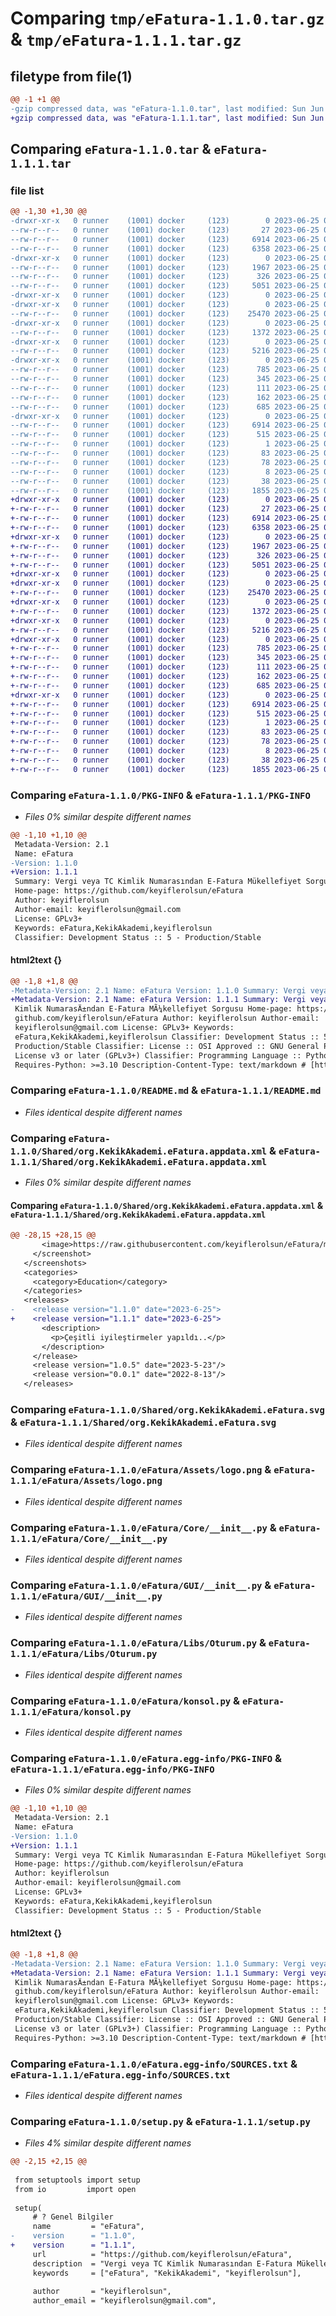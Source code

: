# Comparing `tmp/eFatura-1.1.0.tar.gz` & `tmp/eFatura-1.1.1.tar.gz`

## filetype from file(1)

```diff
@@ -1 +1 @@
-gzip compressed data, was "eFatura-1.1.0.tar", last modified: Sun Jun 25 09:42:38 2023, max compression
+gzip compressed data, was "eFatura-1.1.1.tar", last modified: Sun Jun 25 09:49:11 2023, max compression
```

## Comparing `eFatura-1.1.0.tar` & `eFatura-1.1.1.tar`

### file list

```diff
@@ -1,30 +1,30 @@
-drwxr-xr-x   0 runner    (1001) docker     (123)        0 2023-06-25 09:42:38.022216 eFatura-1.1.0/
--rw-r--r--   0 runner    (1001) docker     (123)       27 2023-06-25 09:42:10.000000 eFatura-1.1.0/MANIFEST.in
--rw-r--r--   0 runner    (1001) docker     (123)     6914 2023-06-25 09:42:38.022216 eFatura-1.1.0/PKG-INFO
--rw-r--r--   0 runner    (1001) docker     (123)     6358 2023-06-25 09:42:10.000000 eFatura-1.1.0/README.md
-drwxr-xr-x   0 runner    (1001) docker     (123)        0 2023-06-25 09:42:38.018216 eFatura-1.1.0/Shared/
--rw-r--r--   0 runner    (1001) docker     (123)     1967 2023-06-25 09:42:10.000000 eFatura-1.1.0/Shared/org.KekikAkademi.eFatura.appdata.xml
--rw-r--r--   0 runner    (1001) docker     (123)      326 2023-06-25 09:42:10.000000 eFatura-1.1.0/Shared/org.KekikAkademi.eFatura.desktop
--rw-r--r--   0 runner    (1001) docker     (123)     5051 2023-06-25 09:42:10.000000 eFatura-1.1.0/Shared/org.KekikAkademi.eFatura.svg
-drwxr-xr-x   0 runner    (1001) docker     (123)        0 2023-06-25 09:42:38.018216 eFatura-1.1.0/eFatura/
-drwxr-xr-x   0 runner    (1001) docker     (123)        0 2023-06-25 09:42:38.022216 eFatura-1.1.0/eFatura/Assets/
--rw-r--r--   0 runner    (1001) docker     (123)    25470 2023-06-25 09:42:10.000000 eFatura-1.1.0/eFatura/Assets/logo.png
-drwxr-xr-x   0 runner    (1001) docker     (123)        0 2023-06-25 09:42:38.022216 eFatura-1.1.0/eFatura/Core/
--rw-r--r--   0 runner    (1001) docker     (123)     1372 2023-06-25 09:42:10.000000 eFatura-1.1.0/eFatura/Core/__init__.py
-drwxr-xr-x   0 runner    (1001) docker     (123)        0 2023-06-25 09:42:38.022216 eFatura-1.1.0/eFatura/GUI/
--rw-r--r--   0 runner    (1001) docker     (123)     5216 2023-06-25 09:42:10.000000 eFatura-1.1.0/eFatura/GUI/__init__.py
-drwxr-xr-x   0 runner    (1001) docker     (123)        0 2023-06-25 09:42:38.022216 eFatura-1.1.0/eFatura/Libs/
--rw-r--r--   0 runner    (1001) docker     (123)      785 2023-06-25 09:42:10.000000 eFatura-1.1.0/eFatura/Libs/Oturum.py
--rw-r--r--   0 runner    (1001) docker     (123)      345 2023-06-25 09:42:10.000000 eFatura-1.1.0/eFatura/Libs/__init__.py
--rw-r--r--   0 runner    (1001) docker     (123)      111 2023-06-25 09:42:10.000000 eFatura-1.1.0/eFatura/__init__.py
--rw-r--r--   0 runner    (1001) docker     (123)      162 2023-06-25 09:42:10.000000 eFatura-1.1.0/eFatura/arayuz.py
--rw-r--r--   0 runner    (1001) docker     (123)      685 2023-06-25 09:42:10.000000 eFatura-1.1.0/eFatura/konsol.py
-drwxr-xr-x   0 runner    (1001) docker     (123)        0 2023-06-25 09:42:38.022216 eFatura-1.1.0/eFatura.egg-info/
--rw-r--r--   0 runner    (1001) docker     (123)     6914 2023-06-25 09:42:38.000000 eFatura-1.1.0/eFatura.egg-info/PKG-INFO
--rw-r--r--   0 runner    (1001) docker     (123)      515 2023-06-25 09:42:38.000000 eFatura-1.1.0/eFatura.egg-info/SOURCES.txt
--rw-r--r--   0 runner    (1001) docker     (123)        1 2023-06-25 09:42:38.000000 eFatura-1.1.0/eFatura.egg-info/dependency_links.txt
--rw-r--r--   0 runner    (1001) docker     (123)       83 2023-06-25 09:42:38.000000 eFatura-1.1.0/eFatura.egg-info/entry_points.txt
--rw-r--r--   0 runner    (1001) docker     (123)       78 2023-06-25 09:42:38.000000 eFatura-1.1.0/eFatura.egg-info/requires.txt
--rw-r--r--   0 runner    (1001) docker     (123)        8 2023-06-25 09:42:38.000000 eFatura-1.1.0/eFatura.egg-info/top_level.txt
--rw-r--r--   0 runner    (1001) docker     (123)       38 2023-06-25 09:42:38.022216 eFatura-1.1.0/setup.cfg
--rw-r--r--   0 runner    (1001) docker     (123)     1855 2023-06-25 09:42:10.000000 eFatura-1.1.0/setup.py
+drwxr-xr-x   0 runner    (1001) docker     (123)        0 2023-06-25 09:49:11.491297 eFatura-1.1.1/
+-rw-r--r--   0 runner    (1001) docker     (123)       27 2023-06-25 09:48:38.000000 eFatura-1.1.1/MANIFEST.in
+-rw-r--r--   0 runner    (1001) docker     (123)     6914 2023-06-25 09:49:11.491297 eFatura-1.1.1/PKG-INFO
+-rw-r--r--   0 runner    (1001) docker     (123)     6358 2023-06-25 09:48:38.000000 eFatura-1.1.1/README.md
+drwxr-xr-x   0 runner    (1001) docker     (123)        0 2023-06-25 09:49:11.487296 eFatura-1.1.1/Shared/
+-rw-r--r--   0 runner    (1001) docker     (123)     1967 2023-06-25 09:48:38.000000 eFatura-1.1.1/Shared/org.KekikAkademi.eFatura.appdata.xml
+-rw-r--r--   0 runner    (1001) docker     (123)      326 2023-06-25 09:48:38.000000 eFatura-1.1.1/Shared/org.KekikAkademi.eFatura.desktop
+-rw-r--r--   0 runner    (1001) docker     (123)     5051 2023-06-25 09:48:38.000000 eFatura-1.1.1/Shared/org.KekikAkademi.eFatura.svg
+drwxr-xr-x   0 runner    (1001) docker     (123)        0 2023-06-25 09:49:11.487296 eFatura-1.1.1/eFatura/
+drwxr-xr-x   0 runner    (1001) docker     (123)        0 2023-06-25 09:49:11.491297 eFatura-1.1.1/eFatura/Assets/
+-rw-r--r--   0 runner    (1001) docker     (123)    25470 2023-06-25 09:48:38.000000 eFatura-1.1.1/eFatura/Assets/logo.png
+drwxr-xr-x   0 runner    (1001) docker     (123)        0 2023-06-25 09:49:11.491297 eFatura-1.1.1/eFatura/Core/
+-rw-r--r--   0 runner    (1001) docker     (123)     1372 2023-06-25 09:48:38.000000 eFatura-1.1.1/eFatura/Core/__init__.py
+drwxr-xr-x   0 runner    (1001) docker     (123)        0 2023-06-25 09:49:11.491297 eFatura-1.1.1/eFatura/GUI/
+-rw-r--r--   0 runner    (1001) docker     (123)     5216 2023-06-25 09:48:38.000000 eFatura-1.1.1/eFatura/GUI/__init__.py
+drwxr-xr-x   0 runner    (1001) docker     (123)        0 2023-06-25 09:49:11.491297 eFatura-1.1.1/eFatura/Libs/
+-rw-r--r--   0 runner    (1001) docker     (123)      785 2023-06-25 09:48:38.000000 eFatura-1.1.1/eFatura/Libs/Oturum.py
+-rw-r--r--   0 runner    (1001) docker     (123)      345 2023-06-25 09:48:38.000000 eFatura-1.1.1/eFatura/Libs/__init__.py
+-rw-r--r--   0 runner    (1001) docker     (123)      111 2023-06-25 09:48:38.000000 eFatura-1.1.1/eFatura/__init__.py
+-rw-r--r--   0 runner    (1001) docker     (123)      162 2023-06-25 09:48:38.000000 eFatura-1.1.1/eFatura/arayuz.py
+-rw-r--r--   0 runner    (1001) docker     (123)      685 2023-06-25 09:48:38.000000 eFatura-1.1.1/eFatura/konsol.py
+drwxr-xr-x   0 runner    (1001) docker     (123)        0 2023-06-25 09:49:11.491297 eFatura-1.1.1/eFatura.egg-info/
+-rw-r--r--   0 runner    (1001) docker     (123)     6914 2023-06-25 09:49:11.000000 eFatura-1.1.1/eFatura.egg-info/PKG-INFO
+-rw-r--r--   0 runner    (1001) docker     (123)      515 2023-06-25 09:49:11.000000 eFatura-1.1.1/eFatura.egg-info/SOURCES.txt
+-rw-r--r--   0 runner    (1001) docker     (123)        1 2023-06-25 09:49:11.000000 eFatura-1.1.1/eFatura.egg-info/dependency_links.txt
+-rw-r--r--   0 runner    (1001) docker     (123)       83 2023-06-25 09:49:11.000000 eFatura-1.1.1/eFatura.egg-info/entry_points.txt
+-rw-r--r--   0 runner    (1001) docker     (123)       78 2023-06-25 09:49:11.000000 eFatura-1.1.1/eFatura.egg-info/requires.txt
+-rw-r--r--   0 runner    (1001) docker     (123)        8 2023-06-25 09:49:11.000000 eFatura-1.1.1/eFatura.egg-info/top_level.txt
+-rw-r--r--   0 runner    (1001) docker     (123)       38 2023-06-25 09:49:11.491297 eFatura-1.1.1/setup.cfg
+-rw-r--r--   0 runner    (1001) docker     (123)     1855 2023-06-25 09:48:38.000000 eFatura-1.1.1/setup.py
```

### Comparing `eFatura-1.1.0/PKG-INFO` & `eFatura-1.1.1/PKG-INFO`

 * *Files 0% similar despite different names*

```diff
@@ -1,10 +1,10 @@
 Metadata-Version: 2.1
 Name: eFatura
-Version: 1.1.0
+Version: 1.1.1
 Summary: Vergi veya TC Kimlik Numarasından E-Fatura Mükellefiyet Sorgusu
 Home-page: https://github.com/keyiflerolsun/eFatura
 Author: keyiflerolsun
 Author-email: keyiflerolsun@gmail.com
 License: GPLv3+
 Keywords: eFatura,KekikAkademi,keyiflerolsun
 Classifier: Development Status :: 5 - Production/Stable
```

#### html2text {}

```diff
@@ -1,8 +1,8 @@
-Metadata-Version: 2.1 Name: eFatura Version: 1.1.0 Summary: Vergi veya TC
+Metadata-Version: 2.1 Name: eFatura Version: 1.1.1 Summary: Vergi veya TC
 Kimlik NumarasÄ±ndan E-Fatura MÃ¼kellefiyet Sorgusu Home-page: https://
 github.com/keyiflerolsun/eFatura Author: keyiflerolsun Author-email:
 keyiflerolsun@gmail.com License: GPLv3+ Keywords:
 eFatura,KekikAkademi,keyiflerolsun Classifier: Development Status :: 5 -
 Production/Stable Classifier: License :: OSI Approved :: GNU General Public
 License v3 or later (GPLv3+) Classifier: Programming Language :: Python :: 3
 Requires-Python: >=3.10 Description-Content-Type: text/markdown # [https://
```

### Comparing `eFatura-1.1.0/README.md` & `eFatura-1.1.1/README.md`

 * *Files identical despite different names*

### Comparing `eFatura-1.1.0/Shared/org.KekikAkademi.eFatura.appdata.xml` & `eFatura-1.1.1/Shared/org.KekikAkademi.eFatura.appdata.xml`

 * *Files 0% similar despite different names*

#### Comparing `eFatura-1.1.0/Shared/org.KekikAkademi.eFatura.appdata.xml` & `eFatura-1.1.1/Shared/org.KekikAkademi.eFatura.appdata.xml`

```diff
@@ -28,15 +28,15 @@
       <image>https://raw.githubusercontent.com/keyiflerolsun/eFatura/main/.github/icons/SS.png</image>
     </screenshot>
   </screenshots>
   <categories>
     <category>Education</category>
   </categories>
   <releases>
-    <release version="1.1.0" date="2023-6-25">
+    <release version="1.1.1" date="2023-6-25">
       <description>
         <p>Çeşitli iyileştirmeler yapıldı..</p>
       </description>
     </release>
     <release version="1.0.5" date="2023-5-23"/>
     <release version="0.0.1" date="2022-8-13"/>
   </releases>
```

### Comparing `eFatura-1.1.0/Shared/org.KekikAkademi.eFatura.svg` & `eFatura-1.1.1/Shared/org.KekikAkademi.eFatura.svg`

 * *Files identical despite different names*

### Comparing `eFatura-1.1.0/eFatura/Assets/logo.png` & `eFatura-1.1.1/eFatura/Assets/logo.png`

 * *Files identical despite different names*

### Comparing `eFatura-1.1.0/eFatura/Core/__init__.py` & `eFatura-1.1.1/eFatura/Core/__init__.py`

 * *Files identical despite different names*

### Comparing `eFatura-1.1.0/eFatura/GUI/__init__.py` & `eFatura-1.1.1/eFatura/GUI/__init__.py`

 * *Files identical despite different names*

### Comparing `eFatura-1.1.0/eFatura/Libs/Oturum.py` & `eFatura-1.1.1/eFatura/Libs/Oturum.py`

 * *Files identical despite different names*

### Comparing `eFatura-1.1.0/eFatura/konsol.py` & `eFatura-1.1.1/eFatura/konsol.py`

 * *Files identical despite different names*

### Comparing `eFatura-1.1.0/eFatura.egg-info/PKG-INFO` & `eFatura-1.1.1/eFatura.egg-info/PKG-INFO`

 * *Files 0% similar despite different names*

```diff
@@ -1,10 +1,10 @@
 Metadata-Version: 2.1
 Name: eFatura
-Version: 1.1.0
+Version: 1.1.1
 Summary: Vergi veya TC Kimlik Numarasından E-Fatura Mükellefiyet Sorgusu
 Home-page: https://github.com/keyiflerolsun/eFatura
 Author: keyiflerolsun
 Author-email: keyiflerolsun@gmail.com
 License: GPLv3+
 Keywords: eFatura,KekikAkademi,keyiflerolsun
 Classifier: Development Status :: 5 - Production/Stable
```

#### html2text {}

```diff
@@ -1,8 +1,8 @@
-Metadata-Version: 2.1 Name: eFatura Version: 1.1.0 Summary: Vergi veya TC
+Metadata-Version: 2.1 Name: eFatura Version: 1.1.1 Summary: Vergi veya TC
 Kimlik NumarasÄ±ndan E-Fatura MÃ¼kellefiyet Sorgusu Home-page: https://
 github.com/keyiflerolsun/eFatura Author: keyiflerolsun Author-email:
 keyiflerolsun@gmail.com License: GPLv3+ Keywords:
 eFatura,KekikAkademi,keyiflerolsun Classifier: Development Status :: 5 -
 Production/Stable Classifier: License :: OSI Approved :: GNU General Public
 License v3 or later (GPLv3+) Classifier: Programming Language :: Python :: 3
 Requires-Python: >=3.10 Description-Content-Type: text/markdown # [https://
```

### Comparing `eFatura-1.1.0/eFatura.egg-info/SOURCES.txt` & `eFatura-1.1.1/eFatura.egg-info/SOURCES.txt`

 * *Files identical despite different names*

### Comparing `eFatura-1.1.0/setup.py` & `eFatura-1.1.1/setup.py`

 * *Files 4% similar despite different names*

```diff
@@ -2,15 +2,15 @@
 
 from setuptools import setup
 from io         import open
 
 setup(
     # ? Genel Bilgiler
     name         = "eFatura",
-    version      = "1.1.0",
+    version      = "1.1.1",
     url          = "https://github.com/keyiflerolsun/eFatura",
     description  = "Vergi veya TC Kimlik Numarasından E-Fatura Mükellefiyet Sorgusu",
     keywords     = ["eFatura", "KekikAkademi", "keyiflerolsun"],
 
     author       = "keyiflerolsun",
     author_email = "keyiflerolsun@gmail.com",
```

